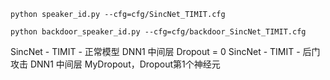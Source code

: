 ``
python speaker_id.py --cfg=cfg/SincNet_TIMIT.cfg
``

``
python backdoor_speaker_id.py --cfg=cfg/backdoor_SincNet_TIMIT.cfg
``

SincNet - TIMIT - 正常模型 DNN1 中间层 Dropout = 0
SincNet - TIMIT - 后门攻击 DNN1 中间层 MyDropout，Dropout第1个神经元
